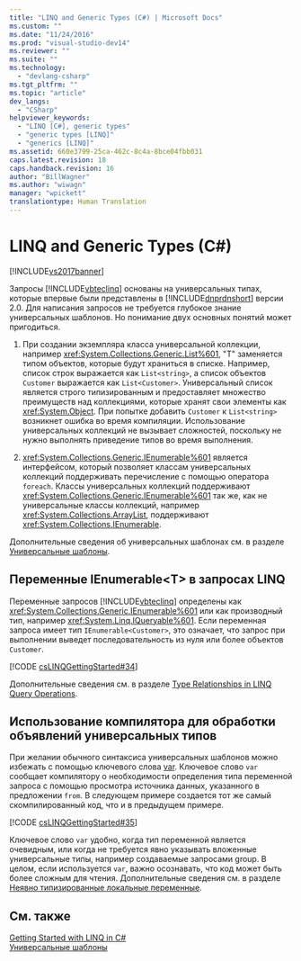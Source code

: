 ```yaml
---
title: "LINQ and Generic Types (C#) | Microsoft Docs"
ms.custom: ""
ms.date: "11/24/2016"
ms.prod: "visual-studio-dev14"
ms.reviewer: ""
ms.suite: ""
ms.technology: 
  - "devlang-csharp"
ms.tgt_pltfrm: ""
ms.topic: "article"
dev_langs: 
  - "CSharp"
helpviewer_keywords: 
  - "LINQ [C#], generic types"
  - "generic types [LINQ]"
  - "generics [LINQ]"
ms.assetid: 660e3799-25ca-462c-8c4a-8bce04fbb031
caps.latest.revision: 18
caps.handback.revision: 16
author: "BillWagner"
ms.author: "wiwagn"
manager: "wpickett"
translationtype: Human Translation
---
```

# LINQ and Generic Types (C#)
[!INCLUDE[vs2017banner](../../../../csharp/includes/vs2017banner.md)]

Запросы [!INCLUDE[vbteclinq](../../../../csharp/includes/vbteclinq_md.md)] основаны на универсальных типах, которые впервые были представлены в [!INCLUDE[dnprdnshort](../../../../csharp/getting-started/includes/dnprdnshort_md.md)] версии 2.0.  Для написания запросов не требуется глубокое знание универсальных шаблонов.  Но понимание двух основных понятий может пригодиться.  
  
1.  При создании экземпляра класса универсальной коллекции, например <xref:System.Collections.Generic.List%601>, "T" заменяется типом объектов, которые будут храниться в списке.  Например, список строк выражается как `List<string>`, а список объектов `Customer` выражается как `List<Customer>`.  Универсальный список является строго типизированным и предоставляет множество преимуществ над коллекциями, которые хранят свои элементы как <xref:System.Object>.  При попытке добавить `Customer` к `List<string>` возникнет ошибка во время компиляции.  Использование универсальных коллекций не вызывает сложностей, поскольку не нужно выполнять приведение типов во время выполнения.  
  
2.  <xref:System.Collections.Generic.IEnumerable%601> является интерфейсом, который позволяет классам универсальных коллекций поддерживать перечисление с помощью оператора `foreach`.  Классы универсальных коллекций поддерживают <xref:System.Collections.Generic.IEnumerable%601> так же, как не универсальные классы коллекций, например <xref:System.Collections.ArrayList>, поддерживают <xref:System.Collections.IEnumerable>.  
  
 Дополнительные сведения об универсальных шаблонах см. в разделе [Универсальные шаблоны](../../../../csharp/programming-guide/generics/index.md).  
  
## Переменные IEnumerable\<T\> в запросах LINQ  
 Переменные запросов [!INCLUDE[vbteclinq](../../../../csharp/includes/vbteclinq_md.md)] определены как <xref:System.Collections.Generic.IEnumerable%601> или как производный тип, например <xref:System.Linq.IQueryable%601>.  Если переменная запроса имеет тип `IEnumerable<Customer>`, это означает, что запрос при выполнении выведет последовательность из нуля или более объектов `Customer`.  
  
 [!CODE [csLINQGettingStarted#34](../CodeSnippet/VS_Snippets_VBCSharp/CsLINQGettingStarted#34)]  
  
 Дополнительные сведения см. в разделе [Type Relationships in LINQ Query Operations](../../../../csharp/programming-guide/concepts/linq/type-relationships-in-linq-query-operations.md).  
  
## Использование компилятора для обработки объявлений универсальных типов  
 При желании обычного синтаксиса универсальных шаблонов можно избежать с помощью ключевого слова [var](../../../../csharp/language-reference/keywords/var.md).  Ключевое слово `var` сообщает компилятору о необходимости определения типа переменной запроса с помощью просмотра источника данных, указанного в предложении `from`.  В следующем примере создается тот же самый скомпилированный код, что и в предыдущем примере.  
  
 [!CODE [csLINQGettingStarted#35](../CodeSnippet/VS_Snippets_VBCSharp/CsLINQGettingStarted#35)]  
  
 Ключевое слово `var` удобно, когда тип переменной является очевидным, или когда не требуется явно указывать вложенные универсальные типы, например создаваемые запросами group.  В целом, если используется `var`, важно осознавать, что код может быть более сложным для чтения.  Дополнительные сведения см. в разделе [Неявно типизированные локальные переменные](../../../../csharp/programming-guide/classes-and-structs/implicitly-typed-local-variables.md).  
  
## См. также  
 [Getting Started with LINQ in C\#](../../../../csharp/programming-guide/concepts/linq/getting-started-with-linq.md)   
 [Универсальные шаблоны](../../../../csharp/programming-guide/generics/index.md)